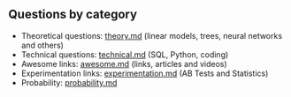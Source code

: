 
## Questions by category

* Theoretical questions: [theory.md](theory.md) (linear models, trees, neural networks and others)
* Technical questions: [technical.md](technical.md) (SQL, Python, coding)
* Awesome links: [awesome.md](awesome.md) (links, articles and videos)
* Experimentation links: [experimentation.md](experimentation.md) (AB Tests and Statistics)
* Probability: [probability.md](probability.md)
